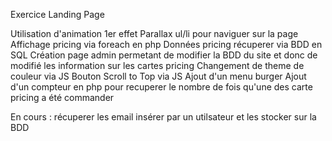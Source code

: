 Exercice Landing Page

Utilisation d'animation
1er effet Parallax
ul/li pour naviguer sur la page
Affichage pricing via foreach en php
Données pricing récuperer via BDD en SQL
Création page admin permetant de modifier la BDD du site et donc de modifié les information sur les cartes pricing
Changement de theme de couleur via JS
Bouton Scroll to Top via JS
Ajout d'un menu burger
Ajout d'un compteur en php pour recuperer le nombre de fois qu'une des carte pricing a été commander

En cours : récuperer les email insérer par un utilsateur et les stocker sur la BDD
